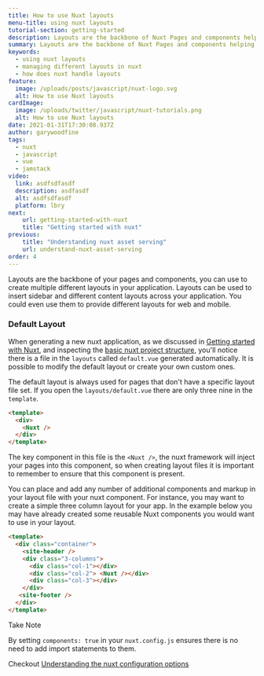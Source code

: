 ```yaml
---
title: How to use Nuxt layouts
menu-title: using nuxt layouts
tutorial-section: getting-started
description: Layouts are the backbone of Nuxt Pages and components helping to change the look and feel of your nuxt app
summary: Layouts are the backbone of Nuxt Pages and components helping to change the look and feel of your nuxt app.
keywords:
  - using nuxt layouts
  - managing different layouts in nuxt
  - how does nuxt handle layouts
feature:
  image: /uploads/posts/javascript/nuxt-logo.svg
  alt: How to use Nuxt layouts
cardImage:
  image: /uploads/twitter/javascript/nuxt-tutorials.png
  alt: How to use Nuxt layouts
date: 2021-01-31T17:30:08.937Z
author: garywoodfine
tags:
  - nuxt
  - javascript
  - vue
  - jamstack
video:
  link: asdfsdfasdf
  description: asdfasdf
  alt: asdfsdfasdf
  platform: lbry
next:
    url: getting-started-with-nuxt
    title: "Getting started with nuxt"
previous:
    title: "Understanding nuxt asset serving"
    url: understand-nuxt-asset-serving
order: 4
---
```


Layouts are the backbone of your pages and components, you can use to create multiple different layouts in your application.
Layouts can be used to insert sidebar and different content layouts across your application. You could even use them to 
provide different layouts for web and mobile.

### Default Layout
When generating a new nuxt application, as we discussed in [Getting started with Nuxt](/nuxt/getting-started-with-nuxt "How to get started with Nuxt | Geek.I.Am"),
and inspecting the [basic nuxt project structure](/nuxt/understanding-nuxt-project-structure "Nuxt project structure | Geek.I.Am"), 
you'll notice there is a file in the `layouts` called `default.vue` generated automatically. It is possible to modify 
the default layout or create your own custom ones.

The default layout is always used for pages that don't have a specific layout file set. If you open the `layouts/default.vue`
there are only three nine in the `template`.

```html
<template>
  <div>
    <Nuxt />
  </div>
</template>
```

The key component in this file is the `<Nuxt />`, the nuxt framework will inject your pages into this component, so when
creating layout files it is important to remember to ensure that this component is present. 

You can place and add any number of additional components and markup in your layout file with your nuxt component.
For instance, you may want to create a simple three column layout for your app. In the example below you may have already
created some reusable Nuxt components you would want to use in your layout.

```html
<template>
  <div class="container">
    <site-header />
    <div class="3-columns">
      <div class="col-1"></div>
      <div class="col-2"> <Nuxt /></div>
      <div class="col-3"></div>
    </div>
   <site-footer />
  </div>
</template>
```
<div class="bg-green-100 border-l-4 border-green-800 text-gray-900 p-4" role="alert">
  <p class="font-bold">Take Note</p>
  <p>By setting <code>components: true</code> in your <code>nuxt.config.js</code> ensures there is no need to add import statements to them. </p>
  <p>Checkout <a href="/nuxt/understanding-nuxt-configuraiton-options" alt="Undertand nuxt configuration options">Understanding the nuxt configuration options</a></p>
</div>
